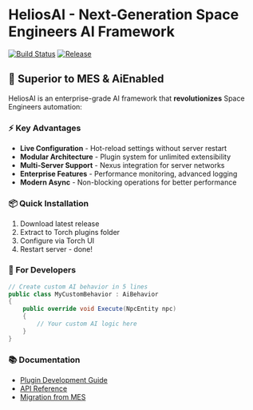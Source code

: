 # HeliosAI - Next-Generation Space Engineers AI Framework

[![Build Status](https://github.com/yourusername/HeliosAI/workflows/CI/badge.svg)](https://github.com/yourusername/HeliosAI/actions)
[![Release](https://img.shields.io/github/release/yourusername/HeliosAI.svg)](https://github.com/yourusername/HeliosAI/releases)

## 🚀 Superior to MES & AiEnabled

HeliosAI is an enterprise-grade AI framework that **revolutionizes** Space Engineers automation:

### ⚡ Key Advantages
- **Live Configuration** - Hot-reload settings without server restart
- **Modular Architecture** - Plugin system for unlimited extensibility
- **Multi-Server Support** - Nexus integration for server networks
- **Enterprise Features** - Performance monitoring, advanced logging
- **Modern Async** - Non-blocking operations for better performance

### 📦 Quick Installation
1. Download latest release
2. Extract to Torch plugins folder
3. Configure via Torch UI
4. Restart server - done!

### 🔧 For Developers
```csharp
// Create custom AI behavior in 5 lines
public class MyCustomBehavior : AiBehavior
{
    public override void Execute(NpcEntity npc)
    {
        // Your custom AI logic here
    }
}
```

### 📚 Documentation
- [Plugin Development Guide](docs/plugin-development.md)
- [API Reference](docs/api/)
- [Migration from MES](docs/migration-from-mes.md)